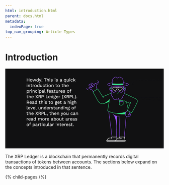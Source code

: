 ```yaml
---
html: introduction.html
parent: docs.html
metadata:
  indexPage: true
top_nav_grouping: Article Types
---
```

# Introduction

![Howdy!](/docs/img/introduction1-howdy.png)

The XRP Ledger is a blockchain that permanently records digital transactions of tokens between accounts. The sections below expand on the concepts introduced in that sentence. 

{% child-pages /%}
